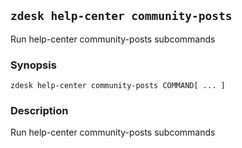 ## `zdesk help-center community-posts`

Run help-center community-posts subcommands

### Synopsis

    zdesk help-center community-posts COMMAND[ ... ]

### Description

Run help-center community-posts subcommands

